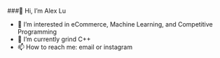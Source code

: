 ###👋 Hi, I’m Alex Lu
- 👀 I’m interested in eCommerce, Machine Learning, and Competitive Programming
- 🌱 I’m currently grind C++
- 📫 How to reach me: email or instagram
